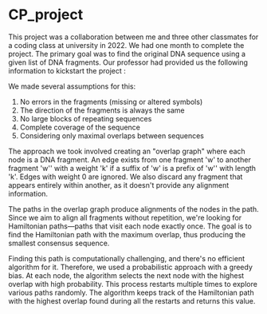 # CP_project
This project was a collaboration between me and three other classmates for a coding class at university in 2022. We had one month to complete the project. The primary goal was to find the original DNA sequence using a given list of DNA fragments. 
Our professor had provided us the following information to kickstart the project : 

We made several assumptions for this:

1. No errors in the fragments (missing or altered symbols)
2. The direction of the fragments is always the same
3. No large blocks of repeating sequences
4. Complete coverage of the sequence
5. Considering only maximal overlaps between sequences
   
The approach we took involved creating an "overlap graph" where each node is a DNA fragment. An edge exists from one fragment 'w' to another fragment 'w'' with a weight 'k' if a suffix of 'w' is a prefix of 'w'' with length 'k'. Edges with weight 0 are ignored. We also discard any fragment that appears entirely within another, as it doesn't provide any alignment information.

The paths in the overlap graph produce alignments of the nodes in the path. Since we aim to align all fragments without repetition, we're looking for Hamiltonian paths—paths that visit each node exactly once. The goal is to find the Hamiltonian path with the maximum overlap, thus producing the smallest consensus sequence.

Finding this path is computationally challenging, and there's no efficient algorithm for it. Therefore, we used a probabilistic approach with a greedy bias. At each node, the algorithm selects the next node with the highest overlap with high probability. This process restarts multiple times to explore various paths randomly. The algorithm keeps track of the Hamiltonian path with the highest overlap found during all the restarts and returns this value.





